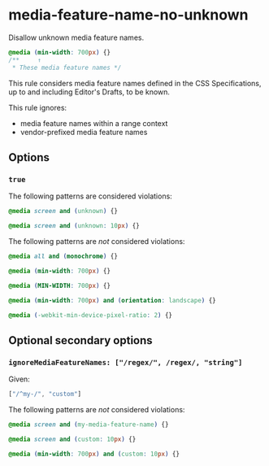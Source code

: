# media-feature-name-no-unknown

Disallow unknown media feature names.

```css
@media (min-width: 700px) {}
/**     ↑
 * These media feature names */
```

This rule considers media feature names defined in the CSS Specifications, up to and including Editor's Drafts, to be known.

This rule ignores:

-   media feature names within a range context
-   vendor-prefixed media feature names

## Options

### `true`

The following patterns are considered violations:

```css
@media screen and (unknown) {}
```

```css
@media screen and (unknown: 10px) {}
```

The following patterns are *not* considered violations:

```css
@media all and (monochrome) {}
```

```css
@media (min-width: 700px) {}
```

```css
@media (MIN-WIDTH: 700px) {}
```

```css
@media (min-width: 700px) and (orientation: landscape) {}
```

```css
@media (-webkit-min-device-pixel-ratio: 2) {}
```

## Optional secondary options

### `ignoreMediaFeatureNames: ["/regex/", /regex/, "string"]`

Given:

```js
["/^my-/", "custom"]
```

The following patterns are *not* considered violations:

```css
@media screen and (my-media-feature-name) {}
```

```css
@media screen and (custom: 10px) {}
```

```css
@media (min-width: 700px) and (custom: 10px) {}
```
